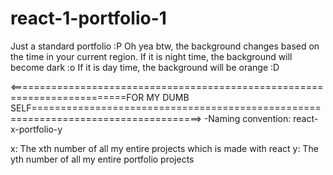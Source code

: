 # react-1-portfolio-1

Just a standard portfolio :P
Oh yea btw, the background changes based on the time in your current region.
If it is night time, the background will become dark :o
If it is day time, the background will be orange :D


<==========================================================================FOR MY DUMB SELF===================================================================================>
 -Naming convention:
react-x-portfolio-y

x: The xth number of all my entire projects which is made with react
y: The yth number of all my entire portfolio projects
